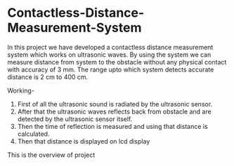 # Contactless-Distance-Measurement-System

In this project we have developed a contactless
distance measurement system which works on 
ultrasonic waves.
    By using the system we can measure distance
from system to the obstacle without any physical
contact with accuracy of 3 mm. The range upto 
which system detects accurate distance is 2 cm
to 400 cm.

Working- 
1) First of all the ultrasonic sound is
   radiated by the ultrasonic sensor. 
2) After that the ultrasonic waves reflects
   back from obstacle and are detected by the 
   ultrasonic sensor itself.
3) Then the time of reflection is measured and
   using that distance is calculated.
4) Then that distance is displayed on lcd display


This is the overview of project 
